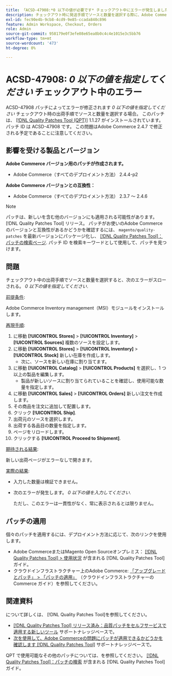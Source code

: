 ```yaml
---
title: 「ACSD-47908:*0 以下の値が必要です* チェックアウト中にエラーが発生しました」
description: チェックアウト時に発送手順でソースと数量を選択する際に、Adobe Commerceエラー*0 以下の値が想定されます*を修正するために ACSD-47908 パッチを適用してください。
exl-id: fec90e4b-9cb8-4cd9-9e85-ccada840c896
feature: Admin Workspace, Checkout, Orders
role: Admin
source-git-commit: 958179e0f3efe08e65ea8b0c4c4e1015e3c5bb76
workflow-type: tm+mt
source-wordcount: '473'
ht-degree: 0%

---
```


# ACSD-47908: *0 以下の値を指定してください* チェックアウト中のエラー

ACSD-47908 パッチによってエラーが修正されます *0 以下の値を指定してください* チェックアウト時の出荷手順でソースと数量を選択する場合。 このパッチは、 [[!DNL Quality Patches Tool (QPT)]](/help/announcements/adobe-commerce-announcements/magento-quality-patches-released-new-tool-to-self-serve-quality-patches.md) 1.1.27 がインストールされています。 パッチ ID は ACSD-47908 です。 この問題はAdobe Commerce 2.4.7 で修正される予定であることに注意してください。

## 影響を受ける製品とバージョン

**Adobe Commerce バージョン用のパッチが作成されます。**

* Adobe Commerce（すべてのデプロイメント方法） 2.4.4-p2

**Adobe Commerce バージョンとの互換性：**

* Adobe Commerce（すべてのデプロイメント方法） 2.3.7 ～ 2.4.6

>[!NOTE]
>
>パッチは、新しいを含む他のバージョンにも適用される可能性があります。 [!DNL Quality Patches Tool] リリース。 パッチがお使いのAdobe Commerceのバージョンと互換性があるかどうかを確認するには、 `magento/quality-patches` を最新バージョンにパッケージ化し、 [[!DNL Quality Patches Tool]：パッチの検索ページ](https://experienceleague.adobe.com/tools/commerce-quality-patches/index.html). パッチ ID を検索キーワードとして使用して、パッチを見つけます。

## 問題

チェックアウト中の出荷手順でソースと数量を選択すると、次のエラーがスローされる。 *0 以下の値を指定してください*.

<u>前提条件</u>:

Adobe Commerce Inventory management（MSI）モジュールをインストールします。

<u>再現手順</u>:

1. に移動 **[!UICONTROL Stores]** > **[!UICONTROL Inventory]** > **[!UICONTROL Sources]** 複数のソースを設定します。
1. に移動 **[!UICONTROL Stores]** > **[!UICONTROL Inventory]** > **[!UICONTROL Stock]** 新しい在庫を作成します。
   * 次に、ソースを新しい在庫に割り当てます。
1. に移動 **[!UICONTROL Catalog]** > **[!UICONTROL Products]** を選択し、1 つ以上の製品を編集します。
   * 製品が新しいソースに割り当てられていることを確認し、使用可能な数量を指定します。
1. に移動 **[!UICONTROL Sales]** > **[!UICONTROL Orders]** 新しい注文を作成します。
1. その商品を注文に追加して配置します。
1. クリック **[!UICONTROL Ship]**.
1. 出荷元のソースを選択します。
1. 出荷する各品目の数量を指定します。
1. ページをリロードします。
1. クリックする **[!UICONTROL Proceed to Shipment]**.

<u>期待される結果</u>:

新しい出荷ページがエラーなしで開きます。

<u>実際の結果</u>:

* 入力した数量は検証できません。
* 次のエラーが発生します。 *0 以下の値を入力してください*.

  ただし、このエラーは一貫性がなく、常に表示されるとは限りません。

## パッチの適用

個々のパッチを適用するには、デプロイメント方法に応じて、次のリンクを使用します。

* Adobe CommerceまたはMagento Open Sourceオンプレミス： [[!DNL Quality Patches Tool] > 使用状況](https://experienceleague.adobe.com/docs/commerce-operations/tools/quality-patches-tool/usage.html) が含まれる [!DNL Quality Patches Tool] ガイド。
* クラウドインフラストラクチャー上のAdobe Commerce: [「アップグレードとパッチ」 > 「パッチの適用」](https://experienceleague.adobe.com/docs/commerce-cloud-service/user-guide/develop/upgrade/apply-patches.html) （クラウドインフラストラクチャーのCommerce ガイド）を参照してください。

## 関連資料

について詳しくは、 [!DNL Quality Patches Tool]を参照してください。

* [[!DNL Quality Patches Tool] リリース済み：品質パッチをセルフサービスで適用する新しいツール](/help/announcements/adobe-commerce-announcements/magento-quality-patches-released-new-tool-to-self-serve-quality-patches.md) サポートナレッジベースで。
* [次を使用して、Adobe Commerceの問題にパッチが適用できるかどうかを確認します [!DNL Quality Patches Tool]](/help/support-tools/patches-available-in-qpt-tool/check-patch-for-magento-issue-with-magento-quality-patches.md) サポートナレッジベースで。

QPT で使用可能なその他のパッチについては、を参照してください。 [[!DNL Quality Patches Tool]：パッチの検索](https://experienceleague.adobe.com/tools/commerce-quality-patches/index.html) が含まれる [!DNL Quality Patches Tool] ガイド。
